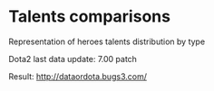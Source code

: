 # Talents comparisons
Representation of heroes talents distribution by type

Dota2 last data update: 7.00 patch

Result: http://dataordota.bugs3.com/

